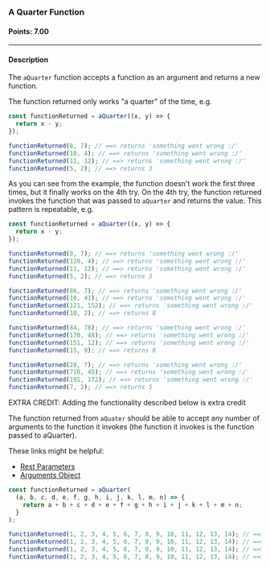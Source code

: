 ### A Quarter Function

#### Points: 7.00

<hr>

#### Description

The `aQuarter` function accepts a function as an argument and returns a new function.

The function returned only works "a quarter" of the time, e.g.

```js
const functionReturned = aQuarter((x, y) => {
  return x - y;
});

functionReturned(8, 7); // ==> returns 'something went wrong :/'
functionReturned(10, 4); // ==> returns 'something went wrong :/'
functionReturned(11, 12); // ==> returns 'something went wrong :/'
functionReturned(5, 2); // ==> returns 3
```

As you can see from the example, the function doesn't work the first three times, but it finally works on the 4th try. On the 4th try, the function returned invokes the function
that was passed to `aQuarter` and returns the value. This pattern is repeatable, e.g.

```js
const functionReturned = aQuarter((x, y) => {
  return x - y;
});

functionReturned(8, 7); // ==> returns 'something went wrong :/'
functionReturned(120, 4); // ==> returns 'something went wrong :/'
functionReturned(11, 12); // ==> returns 'something went wrong :/'
functionReturned(5, 2); // ==> returns 3

functionReturned(86, 7); // ==> returns 'something went wrong :/'
functionReturned(10, 41); // ==> returns 'something went wrong :/'
functionReturned(121, 152); // ==> returns 'something went wrong :/'
functionReturned(10, 2); // ==> returns 8

functionReturned(84, 78); // ==> returns 'something went wrong :/'
functionReturned(170, 48); // ==> returns 'something went wrong :/'
functionReturned(151, 12); // ==> returns 'something went wrong :/'
functionReturned(15, 9); // ==> returns 6

functionReturned(28, 7); // ==> returns 'something went wrong :/'
functionReturned(710, 45); // ==> returns 'something went wrong :/'
functionReturned(191, 172); // ==> returns 'something went wrong :/'
functionReturned(7, 2); // ==> returns 5
```

EXTRA CREDIT: Adding the functionality described below is extra credit

The function returned from `aQuater` should be able to accept any number of arguments to the function it invokes (the function it invokes is the function passed to aQuarter).

These links might be helpful:

- [Rest Parameters](https://developer.mozilla.org/en-US/docs/Web/JavaScript/Reference/Functions/rest_parameters)
- [Arguments Object](https://developer.mozilla.org/en-US/docs/Web/JavaScript/Reference/Functions/arguments)

```js
const functionReturned = aQuarter(
  (a, b, c, d, e, f, g, h, i, j, k, l, m, n) => {
    return a + b + c + d + e + f + g + h + i + j + k + l + m + n;
  }
);

functionReturned(1, 2, 3, 4, 5, 6, 7, 8, 9, 10, 11, 12, 13, 14); // ==> returns 'something went wrong :/'
functionReturned(1, 2, 3, 4, 5, 6, 7, 8, 9, 10, 11, 12, 13, 14); // ==> returns 'something went wrong :/'
functionReturned(1, 2, 3, 4, 5, 6, 7, 8, 9, 10, 11, 12, 13, 14); // ==> returns 'something went wrong :/'
functionReturned(1, 2, 3, 4, 5, 6, 7, 8, 9, 10, 11, 12, 13, 14); // ==> returns 105
```
